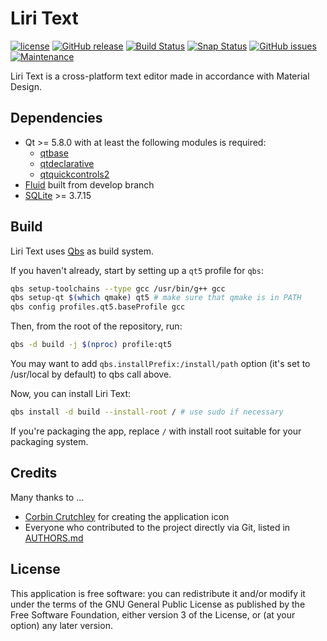 Liri Text
=========

[![license](https://img.shields.io/github/license/lirios/text.svg)](https://github.com/lirios/text/blob/develop/LICENSE)
[![GitHub release](https://img.shields.io/github/release/lirios/text.svg)](https://github.com/lirios/text/releases)
[![Build Status](https://img.shields.io/travis/lirios/text/develop.svg)](https://travis-ci.org/lirios/text)
[![Snap Status](https://build.snapcraft.io/badge/lirios/text.svg)](https://build.snapcraft.io/user/lirios/text)
[![GitHub issues](https://img.shields.io/github/issues/lirios/text.svg)](https://github.com/lirios/text/issues)
[![Maintenance](https://img.shields.io/maintenance/yes/2017.svg)](https://github.com/lirios/text/commits/develop)

Liri Text is a cross-platform text editor made in accordance with Material Design.

## Dependencies

* Qt >= 5.8.0 with at least the following modules is required:
  * [qtbase](http://code.qt.io/cgit/qt/qtbase.git)
  * [qtdeclarative](http://code.qt.io/cgit/qt/qtdeclarative.git)
  * [qtquickcontrols2](http://code.qt.io/cgit/qt/qtquickcontrols2.git)
* [Fluid](https://github.com/lirios/fluid) built from develop branch
* [SQLite](https://www.sqlite.org/) >= 3.7.15

## Build

Liri Text uses [Qbs](http://doc.qt.io/qbs/) as build system.

If you haven't already, start by setting up a `qt5` profile for `qbs`:

```sh
qbs setup-toolchains --type gcc /usr/bin/g++ gcc
qbs setup-qt $(which qmake) qt5 # make sure that qmake is in PATH
qbs config profiles.qt5.baseProfile gcc
```

Then, from the root of the repository, run:

```sh
qbs -d build -j $(nproc) profile:qt5
```

You may want to add `qbs.installPrefix:/install/path` option (it's set to /usr/local by default) to qbs call above.

Now, you can install Liri Text:

```sh
qbs install -d build --install-root / # use sudo if necessary
```

If you're packaging the app, replace `/` with install root suitable for your packaging system.

## Credits

Many thanks to ...

* [Corbin Crutchley](https://github.com/crutchcorn) for creating the application icon
* Everyone who contributed to the project directly via Git, listed in [AUTHORS.md](AUTHORS.md)

## License

This application is free software: you can redistribute it and/or modify it under the terms of the GNU General Public License as published by the Free Software Foundation, either version 3 of the License, or (at your option) any later version.

